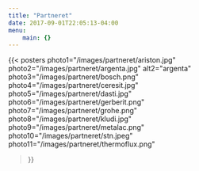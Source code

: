 ```yaml
---
title: "Partneret"
date: 2017-09-01T22:05:13-04:00
menu: 
    main: {}
---
```


{{< posters 
photo1="/images/partneret/ariston.jpg"
photo2="/images/partneret/argenta.jpg" alt2="argenta"
photo3="/images/partneret/bosch.png"
photo4="/images/partneret/ceresit.jpg"
photo5="/images/partneret/dasti.jpg"
photo6="/images/partneret/gerberit.png"
photo7="/images/partneret/grohe.png"
photo8="/images/partneret/kludi.jpg"
photo9="/images/partneret/metalac.png"
photo10="/images/partneret/stn.jpeg"
photo11="/images/partneret/thermoflux.png"
 >}}